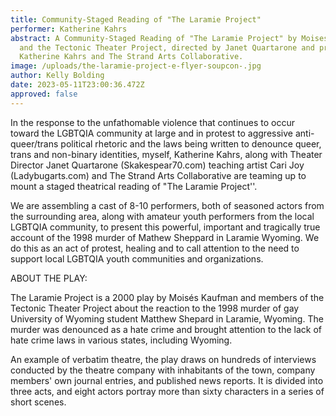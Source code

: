 ```yaml
---
title: Community-Staged Reading of "The Laramie Project"
performer: Katherine Kahrs
abstract: A Community-Staged Reading of "The Laramie Project" by Moises Kaufman
  and the Tectonic Theater Project, directed by Janet Quartarone and produced by
  Katherine Kahrs and The Strand Arts Collaborative.
image: /uploads/the-laramie-project-e-flyer-soupcon-.jpg
author: Kelly Bolding
date: 2023-05-11T23:00:36.472Z
approved: false
---
```

In the response to the unfathomable violence that continues to occur toward the LGBTQIA community at large and in protest to aggressive anti-queer/trans political rhetoric and the laws being written to denounce queer, trans and non-binary identities, myself, Katherine Kahrs, along with Theater Director Janet Quartarone (Skakespear70.com) teaching artist Cari Joy (Ladybugarts.com) and The Strand Arts Collaborative are teaming up to mount a staged theatrical reading of "The Laramie Project''.

We are assembling a cast of 8-10 performers, both of seasoned actors from the surrounding area, along with amateur youth performers from the local LGBTQIA community, to present this powerful, important and tragically true account of the 1998 murder of Mathew Sheppard in Laramie Wyoming. We do this as an act of protest, healing and to call attention to the need to support local LGBTQIA youth communities and organizations.

ABOUT THE PLAY:

The Laramie Project is a 2000 play by Moisés Kaufman and members of the Tectonic Theater Project about the reaction to the 1998 murder of gay University of Wyoming student Matthew Shepard in Laramie, Wyoming. The murder was denounced as a hate crime and brought attention to the lack of hate crime laws in various states, including Wyoming.

An example of verbatim theatre, the play draws on hundreds of interviews conducted by the theatre company with inhabitants of the town, company members' own journal entries, and published news reports. It is divided into three acts, and eight actors portray more than sixty characters in a series of short scenes.